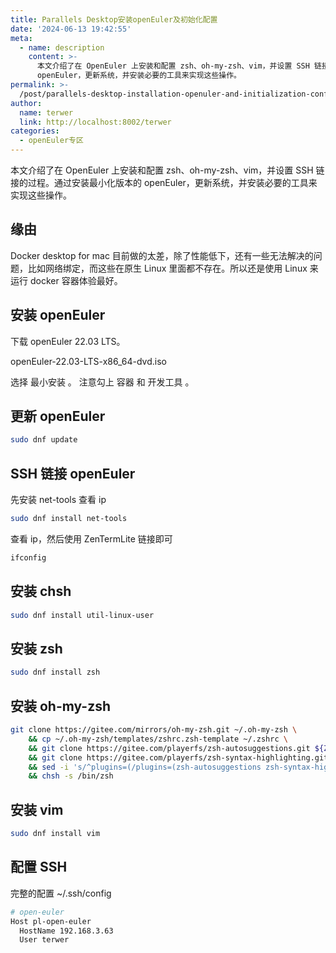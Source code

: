 ```yaml
---
title: Parallels Desktop安装openEuler及初始化配置
date: '2024-06-13 19:42:55'
meta:
  - name: description
    content: >-
      本文介绍了在 OpenEuler 上安装和配置 zsh、oh-my-zsh、vim，并设置 SSH 链接的过程。通过安装最小化版本的
      openEuler，更新系统，并安装必要的工具来实现这些操作。
permalink: >-
  /post/parallels-desktop-installation-openuler-and-initialization-configuration-1alwd7.html
author:
  name: terwer
  link: http://localhost:8002/terwer
categories:
  - openEuler专区
---
```

本文介绍了在 OpenEuler 上安装和配置 zsh、oh-my-zsh、vim，并设置 SSH 链接的过程。通过安装最小化版本的 openEuler，更新系统，并安装必要的工具来实现这些操作。

<!-- more -->




## 缘由

Docker desktop for mac 目前做的太差，除了性能低下，还有一些无法解决的问题，比如网络绑定，而这些在原生 Linux 里面都不存在。所以还是使用 Linux 来运行 docker 容器体验最好。

## 安装 openEuler

下载 openEuler 22.03 LTS。

openEuler-22.03-LTS-x86_64-dvd.iso

选择 最小安装 。 注意勾上 容器 和 开发工具 。

## 更新 openEuler

```bash
sudo dnf update
```

## SSH 链接 openEuler

先安装 net-tools 查看 ip

```bash
sudo dnf install net-tools
```

查看 ip，然后使用 ZenTermLite 链接即可

```bash
ifconfig
```

## 安装 chsh

```bash
sudo dnf install util-linux-user
```

## 安装 zsh

```bash
sudo dnf install zsh
```

## 安装 oh-my-zsh

```bash
git clone https://gitee.com/mirrors/oh-my-zsh.git ~/.oh-my-zsh \
    && cp ~/.oh-my-zsh/templates/zshrc.zsh-template ~/.zshrc \
    && git clone https://gitee.com/playerfs/zsh-autosuggestions.git ${ZSH_CUSTOM:-~/.oh-my-zsh/custom}/plugins/zsh-autosuggestions \
    && git clone https://gitee.com/playerfs/zsh-syntax-highlighting.git ${ZSH_CUSTOM:-~/.oh-my-zsh/custom}/plugins/zsh-syntax-highlighting \
    && sed -i 's/^plugins=(/plugins=(zsh-autosuggestions zsh-syntax-highlighting /' ~/.zshrc \
    && chsh -s /bin/zsh
```

## 安装 vim

```bash
sudo dnf install vim
```

## 配置 SSH

完整的配置 ~/.ssh/config

```bash
# open-euler
Host pl-open-euler
  HostName 192.168.3.63
  User terwer
```
